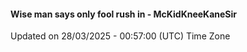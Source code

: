 #### Wise man says only fool rush in - McKidKneeKaneSir
Updated on 28/03/2025 - 00:57:00 (UTC) Time Zone
